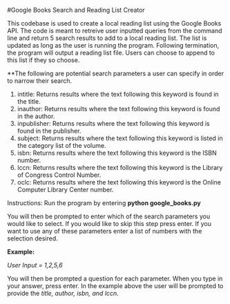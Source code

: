 #Google Books Search and Reading List Creator

This codebase is used to create a local reading list using the Google Books API. The code is meant to retreive user inputted queries from the command line and return 5 search results to add to a local reading list. The list is updated as long as the user is running the program. Following termination, the program will output a reading list file. Users can choose to append to this list if they so choose. 

**The following are potential search parameters a user can specify in order to narrow their search.
1. intitle: Returns results where the text following this keyword is found in the title.
1. inauthor: Returns results where the text following this keyword is found in the author.
1. inpublisher: Returns results where the text following this keyword is found in the publisher.
1. subject: Returns results where the text following this keyword is listed in the category list of the volume.
1. isbn: Returns results where the text following this keyword is the ISBN number.
1. lccn: Returns results where the text following this keyword is the Library of Congress Control Number.
1. oclc: Returns results where the text following this keyword is the Online Computer Library Center number.


Instructions: Run the program by entering **python google_books.py**

You will then be prompted to enter which of the search parameters you would like to select. If you would like to skip this step press enter. If you want to use any of these parameters enter a list of numbers with the selection desired. 

**Example:**

*User Input = 1,2,5,6*

You will then be prompted a question for each parameter. When you type in your answer, press enter. In the example above the user will be prompted to provide the *title, author, isbn, and lccn.*